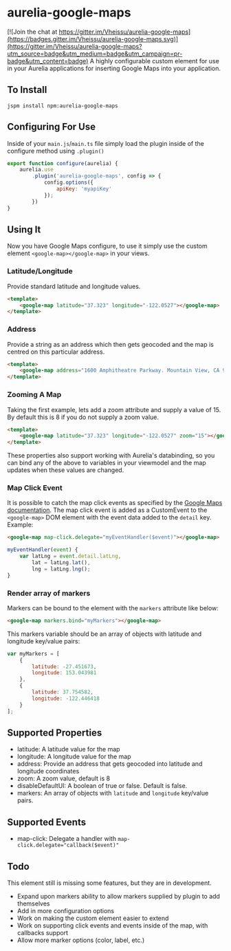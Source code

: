 # aurelia-google-maps

[![Join the chat at https://gitter.im/Vheissu/aurelia-google-maps](https://badges.gitter.im/Vheissu/aurelia-google-maps.svg)](https://gitter.im/Vheissu/aurelia-google-maps?utm_source=badge&utm_medium=badge&utm_campaign=pr-badge&utm_content=badge)
A highly configurable custom element for use in your Aurelia applications for inserting Google Maps into your application.

## To Install

``` shell
jspm install npm:aurelia-google-maps
```

## Configuring For Use
Inside of your `main.js`/`main.ts` file simply load the plugin inside of the configure method using `.plugin()`

``` javascript
export function configure(aurelia) {
    aurelia.use
        .plugin('aurelia-google-maps', config => {
            config.options({
                apiKey: 'myapiKey'
            });
        })
}
```

## Using It
Now you have Google Maps configure, to use it simply use the custom element `<google-map></google-map>` in your views.

### Latitude/Longitude
Provide standard latitude and longitude values.

``` html
<template>
    <google-map latitude="37.323" longitude="-122.0527"></google-map>
</template>
```

### Address
Provide a string as an address which then gets geocoded and the map is centred on this particular address.

``` html
<template>
    <google-map address="1600 Amphitheatre Parkway. Mountain View, CA 94043"></google-map>    
</template>
```

### Zooming A Map
Taking the first example, lets add a zoom attribute and supply a value of 15. By default this is 8 if you do not supply a zoom value.

``` html
<template>
    <google-map latitude="37.323" longitude="-122.0527" zoom="15"></google-map>
</template>
```

These properties also support working with Aurelia's databinding, so you can bind any of the above to variables in your viewmodel and the map updates when these values are changed.

### Map Click Event
It is possible to catch the map click events as specified by the [Google Maps documentation](https://developers.google.com/maps/documentation/javascript/events#ShapeEvents). The map click event is added as a CustomEvent to the `<google-map>` DOM element with the event data added to the `detail` key. Example:

``` html
<google-map map-click.delegate="myEventHandler($event)"></google-map>
```

``` javascript
myEventHandler(event) {
    var latLng = event.detail.latLng,
        lat = latLng.lat(),
        lng = latLng.lng();
}
```

### Render array of markers
Markers can be bound to the element with the `markers` attribute like below:

``` html
<google-map markers.bind="myMarkers"></google-map>
```

This markers variable should be an array of objects with latitude and longitude key/value pairs:

``` javascript
var myMarkers = [
	{
        latitude: -27.451673,
        longitude: 153.043981
    },
    {
        latitude: 37.754582,
        longitude: -122.446418
    }
];
```

## Supported Properties

- latitude: A latitude value for the map
- longitude: A longitude value for the map
- address: Provide an address that gets geocoded into latitude and longitude coordinates
- zoom: A zoom value, default is 8
- disableDefaultUI: A boolean of true or false. Default is false.
- markers: An array of objects with `latitude` and `longitude` key/value pairs.

## Supported Events

- map-click: Delegate a handler with `map-click.delegate="callback($event)"`

## Todo
This element still is missing some features, but they are in development.

- Expand upon markers ability to allow markers supplied by plugin to add themselves
- Add in more configuration options
- Work on making the custom element easier to extend
- Work on supporting click events and events inside of the map, with callbacks support
- Allow more marker options (color, label, etc.)